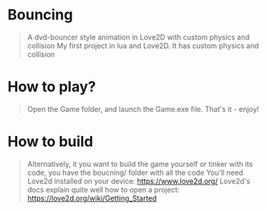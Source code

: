 # Bouncing

> A dvd-bouncer style animation in Love2D with custom physics and collision 
> My first project in lua and Love2D. It has custom physics and collision 

# How to play? 

> Open the Game folder, and launch the Game.exe file. That's it - enjoy!

# How to build

> Alternatively, it you want to build the game yourself or tinker with its code, you have the boucning/ folder with all the code
> You'll need Love2d installed on your device: https://www.love2d.org/
> Love2d's docs explain quite well how to open a project: https://love2d.org/wiki/Getting_Started

